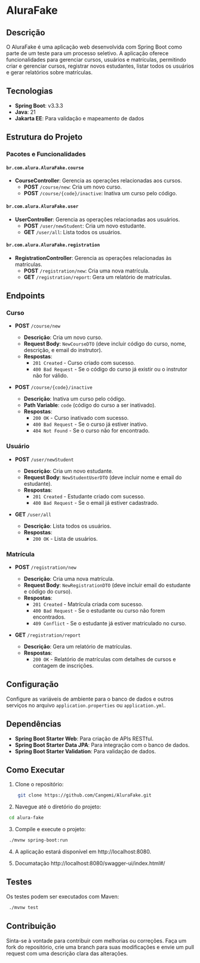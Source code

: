 # AluraFake

## Descrição

O AluraFake é uma aplicação web desenvolvida com Spring Boot como parte de um teste para um processo seletivo. A aplicação oferece funcionalidades para gerenciar cursos, usuários e matrículas, permitindo criar e gerenciar cursos, registrar novos estudantes, listar todos os usuários e gerar relatórios sobre matrículas.

## Tecnologias

- **Spring Boot**: v3.3.3
- **Java**: 21
- **Jakarta EE**: Para validação e mapeamento de dados

## Estrutura do Projeto

### Pacotes e Funcionalidades

#### `br.com.alura.AluraFake.course`

- **CourseController**: Gerencia as operações relacionadas aos cursos.
  - **POST** `/course/new`: Cria um novo curso.
  - **POST** `/course/{code}/inactive`: Inativa um curso pelo código.

#### `br.com.alura.AluraFake.user`

- **UserController**: Gerencia as operações relacionadas aos usuários.
  - **POST** `/user/newStudent`: Cria um novo estudante.
  - **GET** `/user/all`: Lista todos os usuários.

#### `br.com.alura.AluraFake.registration`

- **RegistrationController**: Gerencia as operações relacionadas às matrículas.
  - **POST** `/registration/new`: Cria uma nova matrícula.
  - **GET** `/registration/report`: Gera um relatório de matrículas.

## Endpoints

### Curso

- **POST** `/course/new`
  - **Descrição**: Cria um novo curso.
  - **Request Body**: `NewCourseDTO` (deve incluir código do curso, nome, descrição, e email do instrutor).
  - **Respostas**:
    - `201 Created` - Curso criado com sucesso.
    - `400 Bad Request` - Se o código do curso já existir ou o instrutor não for válido.

- **POST** `/course/{code}/inactive`
  - **Descrição**: Inativa um curso pelo código.
  - **Path Variable**: `code` (código do curso a ser inativado).
  - **Respostas**:
    - `200 OK` - Curso inativado com sucesso.
    - `400 Bad Request` - Se o curso já estiver inativo.
    - `404 Not Found` - Se o curso não for encontrado.

### Usuário

- **POST** `/user/newStudent`
  - **Descrição**: Cria um novo estudante.
  - **Request Body**: `NewStudentUserDTO` (deve incluir nome e email do estudante).
  - **Respostas**:
    - `201 Created` - Estudante criado com sucesso.
    - `400 Bad Request` - Se o email já estiver cadastrado.

- **GET** `/user/all`
  - **Descrição**: Lista todos os usuários.
  - **Respostas**:
    - `200 OK` - Lista de usuários.

### Matrícula

- **POST** `/registration/new`
  - **Descrição**: Cria uma nova matrícula.
  - **Request Body**: `NewRegistrationDTO` (deve incluir email do estudante e código do curso).
  - **Respostas**:
    - `201 Created` - Matrícula criada com sucesso.
    - `400 Bad Request` - Se o estudante ou curso não forem encontrados.
    - `409 Conflict` - Se o estudante já estiver matriculado no curso.

- **GET** `/registration/report`
  - **Descrição**: Gera um relatório de matrículas.
  - **Respostas**:
    - `200 OK` - Relatório de matrículas com detalhes de cursos e contagem de inscrições.

## Configuração

Configure as variáveis de ambiente para o banco de dados e outros serviços no arquivo `application.properties` ou `application.yml`.

## Dependências

- **Spring Boot Starter Web**: Para criação de APIs RESTful.
- **Spring Boot Starter Data JPA**: Para integração com o banco de dados.
- **Spring Boot Starter Validation**: Para validação de dados.

## Como Executar

1. Clone o repositório:
   ```bash
    git clone https://github.com/Cangemi/AluraFake.git
   ```
2. Navegue até o diretório do projeto:
  ```bash
   cd alura-fake
  ```
3. Compile e execute o projeto:
  ```bash
   ./mvnw spring-boot:run
  ```
4. A aplicação estará disponível em http://localhost:8080.

5. Documatação http://localhost:8080/swagger-ui/index.html#/


## Testes

Os testes podem ser executados com Maven:

  ```bash
   ./mvnw test
  ```

## Contribuição

Sinta-se à vontade para contribuir com melhorias ou correções. Faça um fork do repositório, crie uma branch para suas modificações e envie um pull request com uma descrição clara das alterações.
